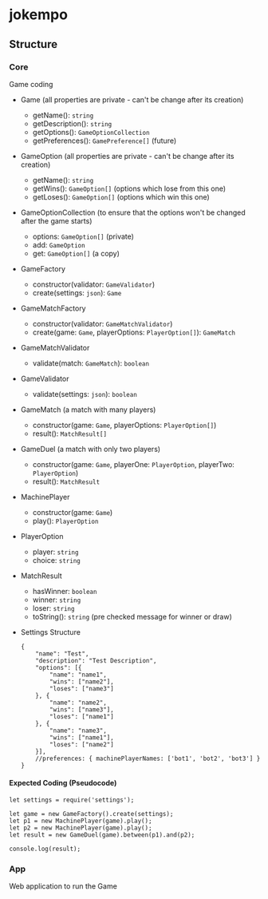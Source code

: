 # jokempo

## Structure
### Core
Game coding

* Game (all properties are private - can't be change after its creation)
  * getName(): `string`
  * getDescription(): `string`
  * getOptions(): `GameOptionCollection`
  * getPreferences(): `GamePreference[]`  (future)

* GameOption (all properties are private - can't be change after its creation)
  * getName(): `string`
  * getWins(): `GameOption[]` (options which lose from this one)
  * getLoses(): `GameOption[]` (options which win this one)

* GameOptionCollection (to ensure that the options won't be changed after the game starts)
  * options: `GameOption[]` (private)
  * add: `GameOption`
  * get: `GameOption[]` (a copy)

* GameFactory
  * constructor(validator: `GameValidator`)
  * create(settings: `json`): `Game`

* GameMatchFactory
  * constructor(validator: `GameMatchValidator`)
  * create(game: `Game`, playerOptions: `PlayerOption[]`): `GameMatch`
  
* GameMatchValidator
  * validate(match: `GameMatch`): `boolean`

* GameValidator
  * validate(settings: `json`): `boolean`

* GameMatch (a match with many  players)
  * constructor(game: `Game`, playerOptions: `PlayerOption[]`)
  * result(): `MatchResult[]`

* GameDuel (a match with only two players)
  * constructor(game: `Game`, playerOne: `PlayerOption`, playerTwo: `PlayerOption`)
  * result(): `MatchResult`

* MachinePlayer
  * constructor(game: `Game`)
  * play(): `PlayerOption`

* PlayerOption
  * player: `string`
  * choice: `string`

* MatchResult
  * hasWinner: `boolean`
  * winner: `string`
  * loser: `string`
  * toString(): `string` (pre checked message for winner or draw)

* Settings Structure
    ```
    {
        "name": "Test",
        "description": "Test Description",
        "options": [{
            "name": "name1",
            "wins": ["name2"],
            "loses": ["name3"]
        }, {
            "name": "name2",
            "wins": ["name3"],
            "loses": ["name1"]
        }, {
            "name": "name3",
            "wins": ["name1"],
            "loses": ["name2"]
        }],
        //preferences: { machinePlayerNames: ['bot1', 'bot2', 'bot3'] }
    }
    ```
#### Expected Coding (Pseudocode)
```
let settings = require('settings');

let game = new GameFactory().create(settings);
let p1 = new MachinePlayer(game).play();
let p2 = new MachinePlayer(game).play();
let result = new GameDuel(game).between(p1).and(p2);

console.log(result);
```

### App
Web application to run the Game